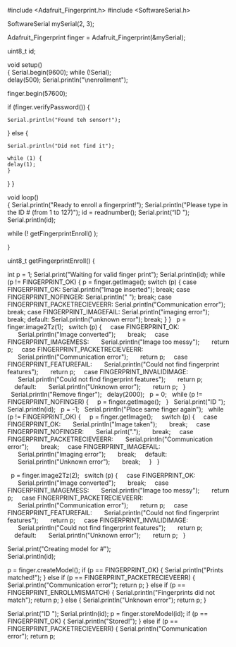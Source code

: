 
#include <Adafruit_Fingerprint.h>
#include <SoftwareSerial.h>

SoftwareSerial mySerial(2, 3);

Adafruit_Fingerprint finger = Adafruit_Fingerprint(&mySerial);

uint8_t id;

void setup()  
{
  Serial.begin(9600);
  while (!Serial);  
  delay(500);
  Serial.println("\nenrollment");


  finger.begin(57600);
  
  if (finger.verifyPassword()) {
  
    Serial.println("Found teh sensor!");
  } 
  else {
  
    Serial.println("Did not find it");
    
    while (1) {
    delay(1); 
    }
  }
}

void loop()                     
{
  Serial.println("Ready to enroll a fingerprint!");
  Serial.println("Please type in the ID # (from 1 to 127)");
  id = readnumber();
Serial.print(“ID ");
  Serial.println(id);
  
  while (!  getFingerprintEnroll() 
);

}

uint8_t getFingerprintEnroll() {

  int p = 1;
  Serial.print("Waiting for valid finger print"); 
Serial.println(id);
  while (p != FINGERPRINT_OK) {
    p = finger.getImage();
    switch (p) {
    case FINGERPRINT_OK:
      Serial.println("Image inserted");
      break;
    case FINGERPRINT_NOFINGER:
      Serial.println(" ");
      break;
    case FINGERPRINT_PACKETRECIEVEERR:
      Serial.println("Communication error");
      break;
    case FINGERPRINT_IMAGEFAIL:
      Serial.println("imaging error");
      break;
    default:
      Serial.println("unknown error");
      break;
    }
  }
    p = finger.image2Tz(1);
  switch (p) {
    case FINGERPRINT_OK:
      Serial.println("Image converted");
      break;
    case FINGERPRINT_IMAGEMESS:
      Serial.println("Image too messy");
      return p;
    case FINGERPRINT_PACKETRECIEVEERR:
      Serial.println("Communication error");
      return p;
    case FINGERPRINT_FEATUREFAIL:
      Serial.println("Could not find fingerprint features");
      return p;
    case FINGERPRINT_INVALIDIMAGE:
      Serial.println("Could not find fingerprint features");
      return p;
    default:
      Serial.println("Unknown error");
      return p;
  }
  
  Serial.println("Remove finger");
  delay(2000);
  p = 0;
  while (p != FINGERPRINT_NOFINGER) {
    p = finger.getImage();
  }
  Serial.print("ID "); Serial.println(id);
  p = -1;
  Serial.println("Place same finger again");
  while (p != FINGERPRINT_OK) {
    p = finger.getImage();
    switch (p) {
    case FINGERPRINT_OK:
      Serial.println("Image taken");
      break;
    case FINGERPRINT_NOFINGER:
      Serial.print(".");
      break;
    case FINGERPRINT_PACKETRECIEVEERR:
      Serial.println("Communication error");
      break;
    case FINGERPRINT_IMAGEFAIL:
      Serial.println("Imaging error");
      break;
    default:
      Serial.println("Unknown error");
      break;
    }
  }


  p = finger.image2Tz(2);
  switch (p) {
    case FINGERPRINT_OK:
      Serial.println("Image converted");
      break;
    case FINGERPRINT_IMAGEMESS:
      Serial.println("Image too messy");
      return p;
    case FINGERPRINT_PACKETRECIEVEERR:
      Serial.println("Communication error");
      return p;
    case FINGERPRINT_FEATUREFAIL:
      Serial.println("Could not find fingerprint features");
      return p;
    case FINGERPRINT_INVALIDIMAGE:
      Serial.println("Could not find fingerprint features");
      return p;
    default:
      Serial.println("Unknown error");
      return p;
  }
  

Serial.print("Creating model for #");  
  Serial.println(id);
  
  p = finger.createModel();
  if (p == FINGERPRINT_OK) {
    Serial.println("Prints matched!");
  } else if (p == FINGERPRINT_PACKETRECIEVEERR) {
    Serial.println("Communication error");
    return p;
  } else if (p == FINGERPRINT_ENROLLMISMATCH) {
    Serial.println("Fingerprints did not match");
    return p;
  } else {
    Serial.println("Unknown error");
    return p;
  }   
  
  Serial.print("ID "); Serial.println(id);
  p = finger.storeModel(id);
  if (p == FINGERPRINT_OK) {
    Serial.println("Stored!");
  } else if (p == FINGERPRINT_PACKETRECIEVEERR) {
    Serial.println("Communication error");
    return p;
